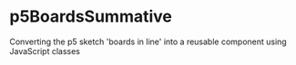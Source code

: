 # p5BoardsSummative
Converting the p5 sketch 'boards in line' into a reusable component using JavaScript classes
